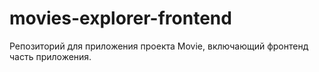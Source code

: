 # movies-explorer-frontend

Репозиторий для приложения проекта Movie, включающий фронтенд часть приложения.

